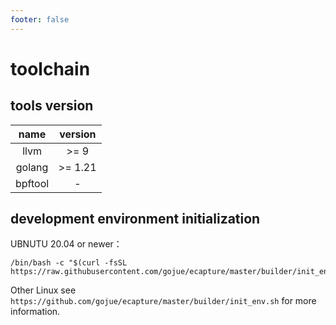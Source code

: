 ```yaml
---
footer: false
---
```


# toolchain

## tools version

|  name   | version |
|:-------:|:-------:|
|  llvm   |  >= 9   |
| golang  | >= 1.21 |
| bpftool |    -    |

## development environment initialization

UBNUTU 20.04 or newer：

```shell
/bin/bash -c "$(curl -fsSL https://raw.githubusercontent.com/gojue/ecapture/master/builder/init_env.sh)"
```

Other Linux
see `https://github.com/gojue/ecapture/master/builder/init_env.sh` for more information.